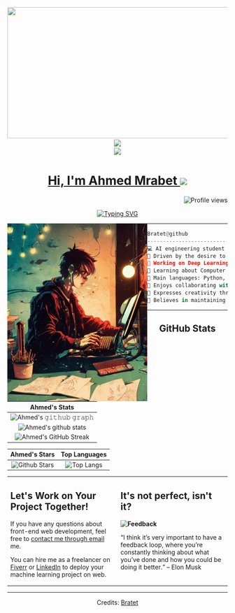 <img src="https://64.media.tumblr.com/c5543874b9cbe98da1d20945a45e989b/tumblr_o5a5r9Z9O71tvppquo1_r1_1280.gifv" height="300px" width="1300px"/>
<div id="header" align="center">
  <img src="https://media.giphy.com/media/M9gbBd9nbDrOTu1Mqx/giphy.gif" width="100"/>
	<div>
		<a href="https://www.linkedin.com/in/ahmedmrabet/" target="_blank">
<img src="https://img.shields.io/badge/LinkedIn-0077B5?style=for-the-badge&logo=linkedin&logoColor=white" />

<h1 align="center">
Hi, I'm Ahmed Mrabet
  <img src="https://media.giphy.com/media/hvRJCLFzcasrR4ia7z/giphy.gif" width="30"></h1>
 <!--<img src="https://komarev.com/ghpvc/?username=Bratet&label=Profile%20Views&color=0e75b6&style=flat" align='right' alt="Ahmedmaurya" />-->
 <img src="https://gpvc.arturio.dev/Bratet" alt="Profile views" align='right'/> <a href="https://github.com/Bratet/Bratet/"> </a> 
<br/>

<!-- Typing SVG by DenverCoder1 - https://github.com/DenverCoder1/readme-typing-svg -->
<p align="center">
  <a href="https://git.io/typing-svg"><img src="https://readme-typing-svg.demolab.com?font=Fira+Code&pause=1000&color=1795FF&center=true&width=435&lines=Artificial+Intelligence+Engineer;Data+scientist;Open+Source+Contributor;Freelancer" alt="Typing SVG" /></a>
</p>

<img align="left" src="https://github.com/Bratet/Bratet/blob/main/image.jpeg" alt="Unfortunately I didn't find the author of the pic, feel to open a pull request if found" width="320" />
<hr>
<div align="left">


```python
Bratet@github
-------------------------
💻 AI engineering student passionate about the magnificent wolrd of Artificial intelligence
📝 Driven by the desire to develop impactful AI applications that make a positive difference in people's lives.
🔭 Working on Deep Learning & Machine Learning
🌱 Learning about Computer Vision and Machine Learning stuff
🌟 Main languages: Python, R
🚩 Enjoys collaborating with diverse teams to achieve shared goals
🎵 Expresses creativity through art and music, playing the violin and piano
🐋 Believes in maintaining a well-rounded life by staying active and hitting the gym regularly.
```

<hr>

</div>


## GitHub Stats


|                                                                     Ahmed's Stats                                                                     |
|:------------------------------------------------------------------------------------------------------------------------------------------------------:|
| ![Ahmed's 𝚐𝚒𝚝𝚑𝚞𝚋 𝚐𝚛𝚊𝚙𝚑](https://github-readme-activity-graph.cyclic.app/graph?username=Bratet&theme=react-dark&hide_border=true&area=true) |
| ![Ahmed's github stats](https://github-readme-stats.vercel.app/api?username=Bratet&show_icons=true&theme=algolia)              | 
| ![Ahmed's GitHub Streak](https://github-readme-streak-stats.herokuapp.com/?user=Bratet&theme=algolia)                    | 
    

|                                                                                                      Ahmed's Stars                                                                                                       |                                                           Top Languages                                                           |      
|:-------------------------------------------------------------------------------------------------------------------------------------------------------------------------------------------------------------------------:|:---------------------------------------------------------------------------------------------------------------------------------:|
| ![Github Stars](https://github-readme-stats.vercel.app/api?username=Bratet&show_icons=true&locale=en&count_private=true&hide_rank=true&custom_title=My%20GitHub%20Stats&disable_animations=true&theme=algolia) | ![Top Langs](https://github-readme-stats.vercel.app/api/top-langs/?username=Bratet&langs_count=8&theme=algolia&layout=compact&hide=html) |




<table style="border: none">
  <tr>
  <td width="50%" valign="top">

## Let's Work on Your Project Together!

If you have any questions about front-end web development, feel free to <a href="mailto:ahmedmrabet.002@gmail.com">contact me through email</a> me.

You can hire me as a freelancer on <a href="https://www.freelancer.com/u/Bratet">Fiverr</a> or <a href="https://www.linkedin.com/in/ahmedmrabet/">LinkedIn</a> to deploy your machine learning project on web.

  </td>
  <td width="50%" valign="top">

## It's not perfect, isn't it?

**<img alt="Feedback" src="https://img.shields.io/badge/Ask%20me-anything-1abc9c.svg">**

“I think it’s very important to have a feedback loop, where you’re constantly thinking about what you’ve done and how you could be doing it better.”
– Elon Musk

  </td>
  </tr>
</table>

------
Credits: [Bratet](https://github.com/Bratet)
